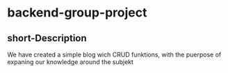 # backend-group-project

## short-Description

<p> We have created a simple blog wich CRUD funktions, with the puerpose of expaning our knowledge around the subjekt </p>
